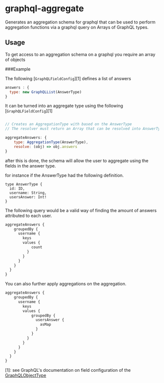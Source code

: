 # graphql-aggregate

Generates an aggregation schema for graphql that can be used to perform aggregation functions 
via a graphql query on Arrays of GraphQL types. 

## Usage

To get access to an aggregation schema on a graphql you require an array of objects

###Example

The following [`GraphQLFieldConfig`][1]  defines a list of answers

```javascript
answers : {
  type: new GraphQLList(AnswerType)
}
```

It can be turned into an aggregate type using the following [`GraphQLFieldConfig`][1] 

```javascript

// Creates an AggregationType with based on the AnswerType
// The resolver must return an Array that can be resolved into AnswerTypes

aggregateAnswers: {
    type: AggregationType(AnswerType), 
    resolve: (obj) => obj.answers
}
``` 

after this is done, the schema will allow the user to aggregate using the fields 
in the answer type.

for instance if the AnswerType had the following definition.

```
type AnswerType {
  id: ID,
  username: String,
  usersAnswer: Int!
}
```

The following query would be a valid way of finding the amount of answers attributed to each user.

```graphql
aggregateAnswers {
    groupedBy {
      username {
        keys
        values {
            count
          }
        }
      }
    }
  }
}

```

You can also further apply aggregations on the aggregation.

```graphql
aggregateAnswers {
    groupedBy {
      username {
        keys
        values {
            groupedBy {
              usersAnswer {
                asMap
              }
            }
          }
        }
      }
    }
  }
}

```


[1]: see GraphQL's documentation on field configuration of the [GraphQLObjectType](http://graphql.org/graphql-js/type/#graphqlobjecttype)